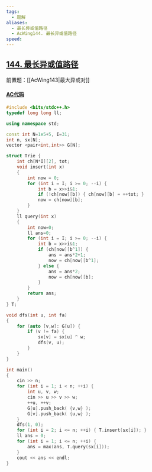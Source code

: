 ```yaml
---
tags:
  - 题解
aliases:
  - 最长异或值路径
  - AcWing144. 最长异或值路径
speed:
---
```

## [144. 最长异或值路径](https://www.acwing.com/problem/content/146/)

前置题：[[AcWing143|最大异或对]]

#### [AC代码](https://www.acwing.com/problem/content/submission/code_detail/36870653/)

```cpp
#include <bits/stdc++.h>
typedef long long ll;

using namespace std;

const int N=1e5+5, I=31;
int n, sx[N];
vector <pair<int,int>> G[N];

struct Trie {
	int ch[N*I][2], tot;
	void insert(int x)
	{
		int now = 0;
		for (int i = I; i >= 0; --i) {
			int b = x>>i&1;
			if (!ch[now][b]) { ch[now][b] = ++tot; }
			now = ch[now][b];
		}
	}
	ll query(int x)
	{
		int now=0;
		ll ans=0;
		for (int i = I; i >= 0; --i) {
			int b = x>>i&1;
			if (ch[now][b^1]) {
				ans = ans*2+1;
				now = ch[now][b^1];
			} else {
				ans = ans*2;
				now = ch[now][b];
			}
		}
		return ans;
	}
} T;

void dfs(int u, int fa)
{
	for (auto [v,w]: G[u]) {
		if (v != fa) {
			sx[v] = sx[u] ^ w;
			dfs(v, u);
		}
	}
}

int main()
{
	cin >> n;
	for (int i = 1; i < n; ++i) {
		int u, v, w;
		cin >> u >> v >> w;
		++u, ++v;
		G[u].push_back( {v,w} );
		G[v].push_back( {u,w} );
	}
	dfs(1, 0);
	for (int i = 2; i <= n; ++i) { T.insert(sx[i]); }
	ll ans = 0;
	for (int i = 1; i <= n; ++i) {
		ans = max(ans, T.query(sx[i]));
	}
	cout << ans << endl;
}
```
